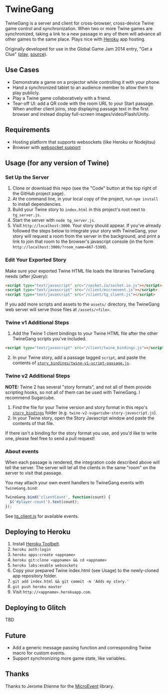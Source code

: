 TwineGang
==========

TwineGang is a server and client for cross-browser, cross-device Twine game
control and synchronization. When two or more Twine games are synchronized,
taking a link to a new passage in any of them will advance all other games to
the same place. Plays nice with [Heroku](https://heroku.com) app hosting.

Originally developed for use in the Global Game Jam 2014 entry, "Get a Clue"
([play](http://get-a-clue.herokuapp.com),
[source](https://github.com/benjamingold/GGJ14GetAClue/)).

## Use Cases

- Demonstrate a game on a projector while controlling it with your phone.
- Hand a synchronized tablet to an audience member to allow them to play publicly.
- Play a Twine game collaboratively with a friend.
- Tear-off UI: add a QR code with the room URL to your Start passage. When
  another client joins, stop displaying passage text in the first browser and
  instead display full-screen images/video/Flash/Unity.

## Requirements

- Hosting platform that supports websockets (like Heroku or Nodejitsu)
- Browser with [websocket support](http://caniuse.com/#agents=desktop,ios_saf,op_mini,android,bb,and_chr,and_ff,ie_mob)

## Usage (for any version of Twine)

### Set Up the Server

1. Clone or download this repo (see the "Code" button at the top right of the GitHub project page).
2. At the command line, in your local copy of the project, run `npm install` to install dependencies.
3. Build your Twine story to `index.html` in this project's root next to `tg_server.js`.
4. Start the server with `node tg_server.js`.
5. Visit `http://localhost:3000`. Your story should appear. If you've already followed the steps
   below to integrate your story with TwineGang, your story will request a room from the server
   in the background, and print a link to join that room to the browser's javascript console
   (in the form `http://localhost:3000/?room_name=867-5309`).

### Edit Your Exported Story

Make sure your exported Twine HTML file loads the libraries TwineGang needs (after jQuery):

```html
<script type="text/javascript" src="/socket.io/socket.io.js"></script>
<script type="text/javascript" src="/client/microevent.js"></script>
<script type="text/javascript" src="/client/tg_client.js"></script>
```

If you add more scripts and assets to the `assets/` directory, the TwineGang web server will serve those files at `/assets/<file>`.

### Twine v1 Additional Steps

1. Add the Twine 1 client bindings to your Twine HTML file after the other TwineGang scripts you've included.

```html
<script type="text/javascript" src="/client/twine_bindings.js"></script>

```

2. In your Twine story, add a passage tagged `script`, and paste the contents of [`story_bindings/twine-v1-script-passage.js`](/story_bindings/twine-v1-script-passage.js).

### Twine v2 Additional Steps

**NOTE:** Twine 2 has several "story formats", and not all of them provide scripting hooks, so not all of them can be used with TwineGang. I recommend Sugarcube.

1. Find the file for your Twine version and story format in this repo's [`story_bindings`](/story_bindings) folder (e.g. `twine-v2-sugarcube-story-javascript.js`).
2. In your Twine story, open the Story Javascript window and paste the contents of that file.

If there isn't a binding for the story format you use, and you'd like to write one, please feel free to send a pull request!

### About events

When each passage is rendered, the integration code described above will tell the server. The server will tel all the clients in the same "room" on the server to visit that passage.

You may attach your own event handlers to TwineGang events with `TwineGang.bind`:

```javascript
TwineGang.bind('clientCount', function(count) {
  $('#player-count').text(count);
});
```

See [tg_client.js](/client/tg_client.js) for available events.

## Deploying to Heroku

1. Install [Heroku Toolbelt](https://toolbelt.heroku.com/).
2. `heroku auth:login`
3. `heroku apps:create <appname>`
4. `heroku git:clone <appname> && cd <appname>`
5. `heroku labs:enable websockets`
6. Copy your prepared Twine index.html (see Usage) to the newly-cloned app
   repository folder.
7. `git add index.html && git commit -m 'Adds my story.'`
8. `git push heroku master`
9. Visit `http://<appname>.herokuapp.com`.

## Deploying to Glitch

TBD

## Future

- Add a generic message passing function and corresponding Twine macro for
  custom events.
- Support synchronizing more game state, like variables.

## Thanks

Thanks to Jerome Etienne for the [MicroEvent](https://github.com/jeromeetienne/microevent.js)
library.
